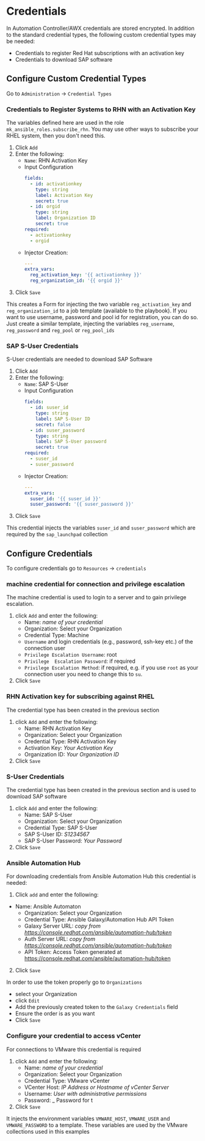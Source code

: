 
# Credentials

In Automation Controller/AWX credentials are stored encrypted.
In addition to the standard credential types, the following custom credential types may be needed:

 - Credentials to register Red Hat subscriptions with an activation key
 - Credentials to download SAP software

## Configure Custom Credential Types

Go to `Administration` -> `Credential Types`

### Credentials to Register Systems to RHN with an Activation Key

The variables defined here are used in the role `mk_ansible_roles.subscribe_rhn`. You may use other ways to subscribe your RHEL system, then you don't need this.

1. Click `Add`
2. Enter the following:
    - `Name`: RHN Activation Key
    - Input Configuration
      ```yaml
      fields:
        - id: activationkey
          type: string
          label: Activation Key
          secret: true
        - id: orgid
          type: string
          label: Organization ID
          secret: true
      required:
        - activationkey
        - orgid
      ```
    - Injector Creation:
      ```yaml
      ---
      extra_vars:
        reg_activation_key: '{{ activationkey }}'
        reg_organization_id: '{{ orgid }}'
      ```
3. Click `Save`

This creates a Form for injecting the two variable `reg_activation_key` and `reg_organization_id` to a job template (available to the playbook).
If you want to use username, password and pool id for registration, you can do so. Just create a similar template, injecting the variables `reg_username`, `reg_password` and `reg_pool` or `reg_pool_ids`


### SAP S-User Credentials

S-User credentials are needed  to download SAP Software

1. Click `Add`
2. Enter the following:
    - `Name`: SAP S-User
    - Input Configuration
      ```yaml
      fields:
        - id: suser_id
          type: string
          label: SAP S-User ID
          secret: false
        - id: suser_password
          type: string
          label: SAP S-User password
          secret: true
      required:
        - suser_id
        - suser_password
      ```
    - Injector Creation:
      ```yaml
      ---
      extra_vars:
        suser_id: '{{ suser_id }}'
        suser_password: '{{ suser_password }}'
      ```
3. Click `Save`


This credential injects the variables `suser_id` and `suser_password` which are required by the `sap_launchpad` collection


## Configure Credentials

To configure credentials go to  `Resources` -> `credentials`

### machine credential for connection and privilege escalation

The machine credential is used to login to a server and to gain privilege escalation.
1. click `Add`  and enter the following:
    - Name: _name of your credential_
    - Organization: Select your Organization
    - Credential Type: Machine
    - `Username` and login credentials (e.g., password, ssh-key etc.) of the connection user
    - `Privilege Escalation Username`: root
    - `Privilege  Escalation Password`: if required
    - `Privilege Escalation Method`: if required, e.g. if you use `root` as your connection user you need to change this to `su`.
2. Click `Save`


### RHN Activation key for subscribing against RHEL

The credential type has been created in the previous section

1. click `Add`  and enter the following:
    - Name: RHN Activation Key
    - Organization: Select your Organization
    - Credential Type: RHN Activation Key
    - Activation Key: _Your Activation Key_
    - Organization ID: _Your Organization ID_
2. Click `Save`

### S-User Credentials

The credential type has been created in the previous section and is used to download SAP software

 1. click `Add`  and enter the following:
    - Name: SAP S-User
    - Organization: Select your Organization
    - Credential Type: SAP S-User
    - SAP S-User ID: _S1234567_
    - SAP S-User Password: _Your Password_
2. Click `Save`

### Ansible Automation Hub

For downloading credentials from Ansible Automation Hub this credential is needed:

1. Click `add` and enter the following:
  - Name: Ansible Automaton
    - Organization: Select your Organization
    - Credential Type: Ansible Galaxy/Automation Hub API Token
    - Galaxy Server URL:  _copy from https://console.redhat.com/ansible/automation-hub/token_
    - Auth Server URL: _copy from https://console.redhat.com/ansible/automation-hub/token_
    - API Token: Access Token generated at https://console.redhat.com/ansible/automation-hub/token
2. Click `Save`

In order to use the token properly go to `Organizations`
- select your Organization
- click `Edit`
- Add the previously created token to the `Galaxy Credentials` field
- Ensure the order is as you want
- Click `Save`


### Configure your credential to access vCenter

For connections to VMware this credential is required

1. click `Add`  and enter the following:
   - Name: _name of your credential_
   - Organization: Select your Organization
   - Credential Type: VMware vCenter
   - VCenter Host: _IP Address  or Hostname of vCenter Server_
   - Username: _User with administrative permissions_
   - Password: _ Password for t
2. Click `Save`

It injects the environment variables `VMWARE_HOST`, `VMWARE_USER` and `VMWARE_PASSWORD` to a template.
These variables are used by the VMware collections used in this examples
